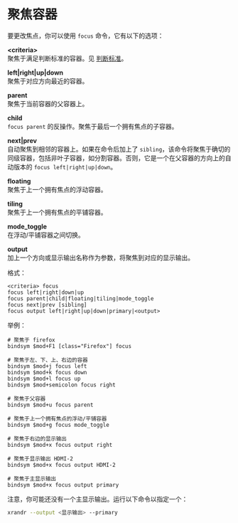 # 聚焦容器

要更改焦点，你可以使用 `focus` 命令，它有以下的选项：

**&lt;criteria&gt;**<br>
聚焦于满足判断标准的容器。见 [判断标准](命令列表.md#criteria)。

**left|right|up|down**<br>
聚焦于对应方向最近的容器。

**parent**<br>
聚焦于当前容器的父容器上。

**child**<br>
`focus parent` 的反操作。聚焦于最后一个拥有焦点的子容器。

**next|prev**<br>
自动聚焦到相邻的容器上。如果在命令后加上了 `sibling`，该命令将聚焦于确切的同级容器，包括非叶子容器，如分割容器。否则，它是一个在父容器的方向上的自动版本的 `focus left|right|up|down`。

**floating**<br>
聚焦于上一个拥有焦点的浮动容器。

**tiling**<br>
聚焦于上一个拥有焦点的平铺容器。

**mode_toggle**<br>
在浮动/平铺容器之间切换。

**output**<br>
加上一个方向或显示输出名称作为参数，将聚焦到对应的显示输出。

格式：
```
<criteria> focus
focus left|right|down|up
focus parent|child|floating|tiling|mode_toggle
focus next|prev [sibling]
focus output left|right|up|down|primary|<output>
```

举例：
```
# 聚焦于 firefox
bindsym $mod+F1 [class="Firefox"] focus

# 聚焦于左、下、上、右边的容器
bindsym $mod+j focus left
bindsym $mod+k focus down
bindsym $mod+l focus up
bindsym $mod+semicolon focus right

# 聚焦于父容器
bindsym $mod+u focus parent

# 聚焦于上一个拥有焦点的浮动/平铺容器
bindsym $mod+g focus mode_toggle

# 聚焦于右边的显示输出
bindsym $mod+x focus output right

# 聚焦于显示输出 HDMI-2
bindsym $mod+x focus output HDMI-2

# 聚焦于主显示输出
bindsym $mod+x focus output primary
```

注意，你可能还没有一个主显示输出。运行以下命令以指定一个：
```sh
xrandr --output <显示输出> --primary
```
